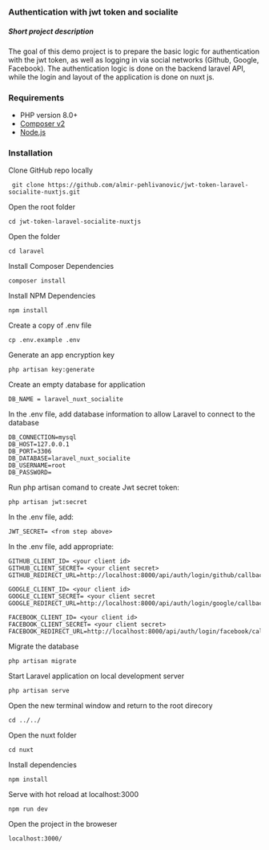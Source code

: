 ### Authentication with jwt token and socialite 

##### Short project description
The goal of this demo project is to prepare the basic logic for authentication with the jwt token, as well as logging in via social networks (Github, Google, Facebook). The authentication logic is done on the backend laravel API, while the login and layout of the application is done on nuxt js.

### Requirements
- PHP version 8.0+
- [Composer v2](https://getcomposer.org/download/ "Composer v2")
- [Node.js](https://nodejs.org/en/ "Node.js")

### Installation
Clone GitHub repo locally

	 git clone https://github.com/almir-pehlivanovic/jwt-token-laravel-socialite-nuxtjs.git

Open the root folder 

    cd jwt-token-laravel-socialite-nuxtjs
    
Open the folder

	cd laravel

Install Composer Dependencies

	composer install

Install NPM Dependencies

	npm install

Create a copy of .env file

	cp .env.example .env

Generate an app encryption key

	php artisan key:generate

 Create an empty database for application

 	DB_NAME = laravel_nuxt_socialite

In the .env file, add database information to allow Laravel to connect to the database

	DB_CONNECTION=mysql
	DB_HOST=127.0.0.1
	DB_PORT=3306
	DB_DATABASE=laravel_nuxt_socialite
	DB_USERNAME=root
	DB_PASSWORD=

Run php artisan comand to create Jwt secret token:

    php artisan jwt:secret

In the .env file, add:
    
    JWT_SECRET= <from step above>

In the .env file, add appropriate:

	GITHUB_CLIENT_ID= <your client id>
	GITHUB_CLIENT_SECRET= <your client secret>
	GITHUB_REDIRECT_URL=http://localhost:8000/api/auth/login/github/callback
	
	GOOGLE_CLIENT_ID= <your client id>
	GOOGLE_CLIENT_SECRET= <your client secret
	GOOGLE_REDIRECT_URL=http://localhost:8000/api/auth/login/google/callback
	
	FACEBOOK_CLIENT_ID= <your client id>
	FACEBOOK_CLIENT_SECRET= <your client secret>
	FACEBOOK_REDIRECT_URL=http://localhost:8000/api/auth/login/facebook/callback
	
Migrate the database

	php artisan migrate

Start Laravel application on local development server

	php artisan serve

Open the new terminal window and return to the root direcory
    
    cd ../../
    
Open the nuxt folder

    cd nuxt
    
Install dependencies

    npm install

Serve with hot reload at localhost:3000

    npm run dev
    
Open the project in the broweser

	localhost:3000/

